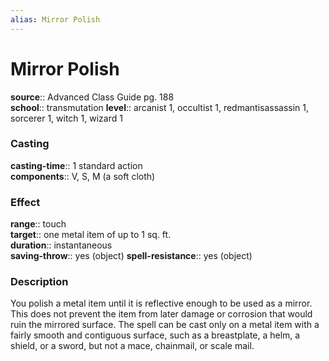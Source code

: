 ```yaml
---
alias: Mirror Polish
---
```


# Mirror Polish 

**source**:: Advanced Class Guide pg. 188  
**school**:: transmutation
**level**:: arcanist 1, occultist 1, redmantisassassin 1, sorcerer 1, witch 1, wizard 1

### Casting 

**casting-time**:: 1 standard action  
**components**:: V, S, M (a soft cloth)

### Effect 

**range**:: touch  
**target**:: one metal item of up to 1 sq. ft.  
**duration**:: instantaneous  
**saving-throw**:: yes (object)
**spell-resistance**:: yes (object)

### Description 

You polish a metal item until it is reflective enough to be used as a mirror. This does not prevent the item from later damage or corrosion that would ruin the mirrored surface. The spell can be cast only on a metal item with a fairly smooth and contiguous surface, such as a breastplate, a helm, a shield, or a sword, but not a mace, chainmail, or scale mail.

